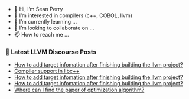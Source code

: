 - 👋 Hi, I’m Sean Perry
- 👀 I’m interested in compilers (c++, COBOL, llvm)
- 🌱 I’m currently learning ...
- 💞️ I’m looking to collaborate on ...
- 📫 How to reach me ...

<!---
s66perry/s66perry is a ✨ special ✨ repository because its `README.md` (this file) appears on your GitHub profile.
You can click the Preview link to take a look at your changes.
--->
### 📕 Latest LLVM Discourse Posts

<!-- DISCOURSE-LLVM:START -->
- [How to add target infomation after finishing building the llvm project?](https://discourse.llvm.org/t/how-to-add-target-infomation-after-finishing-building-the-llvm-project/60166/3)
- [Compiler support in libc++](https://discourse.llvm.org/t/compiler-support-in-libc/57751/30)
- [How to add target infomation after finishing building the llvm project?](https://discourse.llvm.org/t/how-to-add-target-infomation-after-finishing-building-the-llvm-project/60166/2)
- [How to add target infomation after finishing building the llvm project?](https://discourse.llvm.org/t/how-to-add-target-infomation-after-finishing-building-the-llvm-project/60166/1)
- [Where can I find the paper of optimization algorithm?](https://discourse.llvm.org/t/where-can-i-find-the-paper-of-optimization-algorithm/60125/3)
<!-- DISCOURSE-LLVM:END -->
